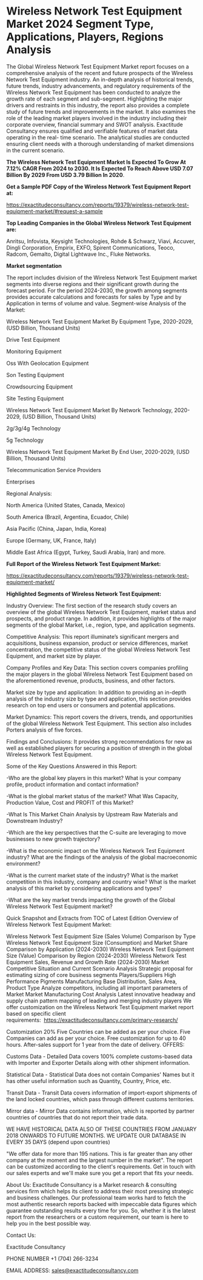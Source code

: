 # Wireless Network Test Equipment Market 2024 Segment Type, Applications, Players, Regions Analysis

The Global Wireless Network Test Equipment Market report focuses on a comprehensive analysis of the recent and future prospects of the Wireless Network Test Equipment industry. An in-depth analysis of historical trends, future trends, industry advancements, and regulatory requirements of the Wireless Network Test Equipment has been conducted to analyze the growth rate of each segment and sub-segment. Highlighting the major drivers and restraints in this industry, the report also provides a complete study of future trends and improvements in the market. It also examines the role of the leading market players involved in the industry including their corporate overview, financial summary and SWOT analysis. Exactitude Consultancy ensures qualified and verifiable features of market data operating in the real- time scenario. The analytical studies are conducted ensuring client needs with a thorough understanding of market dimensions in the current scenario.

**The Wireless Network Test Equipment Market Is Expected To Grow At 7.12% CAGR From 2024 to 2030. It Is Expected To Reach Above USD 7.07 Billion By 2029 From USD 3.79 Billion In 2020**.

**Get a Sample PDF Copy of the Wireless Network Test Equipment Report at:**

https://exactitudeconsultancy.com/reports/19379/wireless-network-test-equipment-market/#request-a-sample

**Top Leading Companies in the Global Wireless Network Test Equipment are:**

Anritsu, Infovista, Keysight Technologies, Rohde & Schwarz, Viavi, Accuver, Dingli Corporation, Empirix, EXFO, Spirent Communications, Teoco, Radcom, Gemalto, Digital Lightwave Inc., Fluke Networks.

**Market segmentation**

The report includes division of the Wireless Network Test Equipment market segments into diverse regions and their significant growth during the forecast period. For the period 2024-2030, the growth among segments provides accurate calculations and forecasts for sales by Type and by Application in terms of volume and value. Segment-wise Analysis of the Market:

Wireless Network Test Equipment Market By Equipment Type, 2020-2029, (USD Billion, Thousand Units)

Drive Test Equipment

Monitoring Equipment

Oss With Geolocation Equipment

Son Testing Equipment

Crowdsourcing Equipment

Site Testing Equipment

Wireless Network Test Equipment Market By Network Technology, 2020-2029, (USD Billion, Thousand Units)

2g/3g/4g Technology

5g Technology

Wireless Network Test Equipment Market By End User, 2020-2029, (USD Billion, Thousand Units)

Telecommunication Service Providers

Enterprises

Regional Analysis:

North America (United States, Canada, Mexico)

South America (Brazil, Argentina, Ecuador, Chile)

Asia Pacific (China, Japan, India, Korea)

Europe (Germany, UK, France, Italy)

Middle East Africa (Egypt, Turkey, Saudi Arabia, Iran) and more.

**Full Report of the Wireless Network Test Equipment Market:**

https://exactitudeconsultancy.com/reports/19379/wireless-network-test-equipment-market/

**Highlighted Segments of Wireless Network Test Equipment:**

Industry Overview: The first section of the research study covers an overview of the global Wireless Network Test Equipment, market status and prospects, and product range. In addition, it provides highlights of the major segments of the global Market, i.e., region, type, and application segments.

Competitive Analysis: This report illuminate’s significant mergers and acquisitions, business expansion, product or service differences, market concentration, the competitive status of the global Wireless Network Test Equipment, and market size by player.

Company Profiles and Key Data: This section covers companies profiling the major players in the global Wireless Network Test Equipment based on the aforementioned revenue, products, business, and other factors.

Market size by type and application: In addition to providing an in-depth analysis of the industry size by type and application, this section provides research on top end users or consumers and potential applications.

Market Dynamics: This report covers the drivers, trends, and opportunities of the global Wireless Network Test Equipment. This section also includes Porters analysis of five forces.

Findings and Conclusions: It provides strong recommendations for new as well as established players for securing a position of strength in the global Wireless Network Test Equipment.

Some of the Key Questions Answered in this Report:

-Who are the global key players in this market? What is your company profile, product information and contact information?

-What is the global market status of the market? What Was Capacity, Production Value, Cost and PROFIT of this Market?

-What Is This Market Chain Analysis by Upstream Raw Materials and Downstream Industry?

-Which are the key perspectives that the C-suite are leveraging to move businesses to new growth trajectory?

-What is the economic impact on the Wireless Network Test Equipment industry? What are the findings of the analysis of the global macroeconomic environment?

-What is the current market state of the industry? What is the market competition in this industry, company and country wise? What is the market analysis of this market by considering applications and types?

-What are the key market trends impacting the growth of the Global Wireless Network Test Equipment market?

Quick Snapshot and Extracts from TOC of Latest Edition Overview of Wireless Network Test Equipment Market:

Wireless Network Test Equipment Size (Sales Volume) Comparison by Type
Wireless Network Test Equipment Size (Consumption) and Market Share Comparison by Application (2024-2030)
Wireless Network Test Equipment Size (Value) Comparison by Region (2024-2030)
Wireless Network Test Equipment Sales, Revenue and Growth Rate (2024-2030)
Market Competitive Situation and Current Scenario Analysis
Strategic proposal for estimating sizing of core business segments
Players/Suppliers High Performance Pigments Manufacturing Base Distribution, Sales Area, Product Type
Analyze competitors, including all important parameters of Market
Market Manufacturing Cost Analysis
Latest innovative headway and supply chain pattern mapping of leading and merging industry players
We offer customization on the Wireless Network Test Equipment market report based on specific client requirements:  https://exactitudeconsultancy.com/primary-research/

Customization 20%
Five Countries can be added as per your choice.
Five Companies can add as per your choice.
Free customization for up to 40 hours.
After-sales support for 1 year from the date of delivery.
OFFERS:

Customs Data - Detailed Data covers 100% complete customs-based data with Importer and Exporter Details along with other shipment information.

Statistical Data - Statistical Data does not contain Companies' Names but it has other useful information such as Quantity, Country, Price, etc.

Transit Data - Transit Data covers information of import-export shipments of the land locked countries, which pass through different customs territories.

Mirror data - Mirror Data contains information, which is reported by partner countries of countries that do not report their trade data.

WE HAVE HISTORICAL DATA ALSO OF THESE COUNTRIES FROM JANUARY 2018 ONWARDS TO FUTURE MONTHS. WE UPDATE OUR DATABASE IN EVERY 35 DAYS (depend upon countries)

"We offer data for more than 195 nations. This is far greater than any other company at the moment and the largest number in the market". The report can be customized according to
the client's requirements. Get in touch with our sales experts and we'll make sure you get a report that fits your needs.

About Us:
Exactitude Consultancy is a Market research & consulting services firm which helps its client to address their most pressing strategic and business challenges. Our professional team works hard to fetch the most authentic research reports backed with impeccable data figures which guarantee outstanding results every time for you. So, whether it is the latest report from the researchers or a custom requirement, our team is here to help you in the best possible way.

Contact Us:

Exactitude Consultancy

PHONE NUMBER +1 (704) 266-3234

EMAIL ADDRESS: sales@exactitudeconsultancy.com

